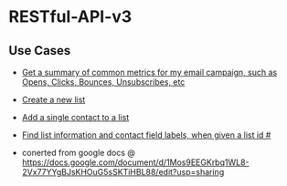 # RESTful-API-v3

## Use Cases

- [Get a summary of common metrics for my email campaign, such as Opens, Clicks, Bounces, Unsubscribes, etc](https://github.com/BenchmarkEmail/RESTful-API-v3/blob/master/Use%20Cases%20and%20Solutions%20Sandbox/Find%20A%20Campaigns%20Aggregated%20Metrics.md#use-case)
- [Create a new list](https://github.com/BenchmarkEmail/RESTful-API-v3/blob/master/Use%20Cases%20and%20Solutions%20Sandbox/Create%20a%20New%20List.md#use-case)
- [Add a single contact to a list](https://github.com/BenchmarkEmail/RESTful-API-v3/blob/master/Use%20Cases%20and%20Solutions%20Sandbox/Add%20a%20single%20contact%20to%20a%20list.md#use-case)
- [Find list information and contact field labels, when given a list id #](https://github.com/BenchmarkEmail/RESTful-API-v3/blob/master/Use%20Cases%20and%20Solutions%20Sandbox/Find%20a%20list%20name%20when%20given%20a%20list%20id.md#use-case)

- conerted from google docs @ https://docs.google.com/document/d/1Mos9EEGKrbq1WL8-2Vx77YYgBJsKHOuG5sSKTiHBL88/edit?usp=sharing
